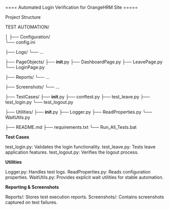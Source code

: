 ==== Automated Login Verification for OrangeHRM Site =====


Project Structure

TEST AUTOMATION/


│
├── Configuration/   
└── config.ini

├── Logs/
└── ...


├── PageObjects/
├── __init__.py
├── DashboardPage.py
├── LeavePage.py
└── LoginPage.py


├── Reports/
└── ...

├── Screenshots/
└── ...


├── TestCases/
├── __init__.py
├── conftest.py
├── test_leave.py
├── test_login.py
└── test_logout.py


├── Utilities/
├── __init__.py
├── Logger.py
├── ReadProperties.py
└── WaitUtils.py

├── README.md
├── requirements.txt
└── Run_All_Tests.bat


**Test Cases**

test_login.py: Validates the login functionality.
test_leave.py: Tests leave application features.
test_logout.py: Verifies the logout process.

**Utilities**

Logger.py: Handles test logs.
ReadProperties.py: Reads configuration properties.
WaitUtils.py: Provides explicit wait utilities for stable automation.

**Reporting & Screenshots**

Reports/: Stores test execution reports.
Screenshots/: Contains screenshots captured on test failures.
